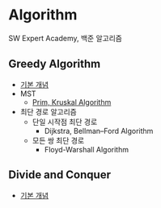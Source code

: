 # Algorithm
SW Expert Academy, 백준 알고리즘

## Greedy Algorithm
- [기본 개념](https://github.com/hyeji1221/Algorithm/blob/master/Greedy%20Algorithm/README.md)
- MST
  + [Prim, Kruskal Algorithm](https://github.com/hyeji1221/Algorithm/blob/master/Greedy%20Algorithm/MST%20-%20Prim%2C%20Kruskal.md)
- 최단 경로 알고리즘
  + 단일 시작점 최단 경로
    + Dijkstra, Bellman–Ford Algorithm
  + 모든 쌍 최단 경로
    + Floyd-Warshall Algorithm
## Divide and Conquer
- [기본 개념](https://github.com/hyeji1221/Algorithm/blob/master/Divide%20and%20Conquer/README.md)

